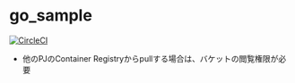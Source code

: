 # go_sample

[![CircleCI](https://circleci.com/gh/z-ohnami/go_sample.svg?style=svg)](https://circleci.com/gh/z-ohnami/go_sample)

* 他のPJのContainer Registryからpullする場合は、バケットの閲覧権限が必要
